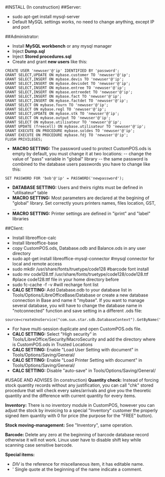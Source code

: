 #INSTALL (In construction)
##Server:
- sudo apt-get install mysql-server
- Default MySQL settings works, no need to change anything, except IP and port

##Administrator:
- Install **MySQL workbench** or any mysql manager
- Inject **Dump.sql**
- Inject **Stored procedures.sql**
- Create and grant **new users** like this:
```
CREATE USER 'newuser'@'ip' IDENTIFIED BY 'password';
GRANT SELECT,UPDATE ON mybase.customer TO 'newuser'@'ip';
GRANT SELECT,INSERT ON mybase.devis TO 'newuser'@'ip';
GRANT SELECT,INSERT ON mybase.devisdet TO 'newuser'@'ip';
GRANT SELECT,INSERT ON mybase.entree TO 'newuser'@'ip';
GRANT SELECT,INSERT ON mybase.entreedet TO 'newuser'@'ip';
GRANT SELECT,INSERT ON mybase.fact TO 'newuser'@'ip';
GRANT SELECT,INSERT ON mybase.factdet TO 'newuser'@'ip';
GRANT SELECT ON mybase.fourn TO 'newuser'@'ip';
GRANT SELECT ON mybase.regl TO 'newuser'@'ip';
GRANT SELECT,UPDATE ON mybase.stk TO 'newuser'@'ip';
GRANT SELECT ON mybase.output TO 'newuser'@'ip';
GRANT SELECT ON mybase.utilisateur TO 'newuser'@'ip';
GRANT UPDATE (freecell) ON mybase.utilisateur TO 'newuser'@'ip';
GRANT EXECUTE ON PROCEDURE mybase.soldes TO 'newuser'@'ip';
GRANT EXECUTE ON PROCEDURE mybase.fdj TO 'newuser'@'ip';
FLUSH PRIVILEGES;
```
- **MACRO SETTING:** The password used to protect CustomPOS.ods is empty by default, you must change it at two locations: -- change the value of "pass" variable in "global" library
-- the same password is combined to the database users passwords you have to change like this:
```
SET PASSWORD FOR 'bob'@'ip' = PASSWORD('newpassword');
```
- **DATABASE SETTING:** Users and theirs rights must be defined in "utilisateur" table
- **MACRO SETTING:** Most parameters are declared at the begining of "global" library. Set correctly yours printers names, files location, GST, ...
- **MACRO SETTING:**  Printer settings are defined in "iprint" and "label" libraries

##Client:
- Install libreoffice-calc
- Install libreoffice-base
- copy CustomPOS.ods, Database.odb and Balance.ods in any user directory
- sudo apt-get install libreoffice-mysql-connector                  #mysql connector for local and remote access
- sudo mkdir /usr/share/fonts/truetype/code128                      #barcode font install
- sudo mv code128.ttf /usr/share/fonts/truetype/code128/code128.ttf #place code128.ttf file in your home directory before
- sudo fc-cache -f -v                                               #will recharge font list
- **CALC SETTING:** Add Database.odb to your database list in Tools/Options/LibreOfficeBase/Database or create a new database connection in Base and name it "mybase". If you want to manage several database, you will have to change the database name in "notconnected" function and save setting in a different .ods file:
```
source=createUnoService("com.sun.star.sdb.DatabaseContext").GetByName("yourdatabasename")
```
- For have multi-session duplicate and open CustomPOS.ods file.
- **CALC SETTING:** Select "High security" in Tools/LibreOffice/Security/MacroSecurity and add the directory where is CustomPOS.ods in Trusted Locations
- **CALC SETTING:** Enable "Load User Setting with document" in Tools/Options/Saving/General/
- **CALC SETTING:** Enable "Load Printer Setting with document" in Tools/Options/Saving/General/
- **CALC SETTING:** Disable "auto-save" in Tools/Options/Saving/General/

#USAGE AND ADVISES (In construction)
**Quantity check:**  Instead of forcing stock quantity records without any justification, you can call "chk" stored procedure that will check every sales/arrivals and give you the theoretic quantity and the difference with current quantity for every items.

**Inventory:**  There is no inventory module in CustomPOS, however you can adjust the stock by invoicing to a special "Inventory" customer the properly signed item quantity with 0 for price (the purpose for the "FREE" button).

**Stock moving-management:**  See "Inventory", same operation.

**Barcode:**  Delete any zero at the beginning of barcode database record otherwise it will not work.
Linux user have to disable shift key while scanning case sensitive barcode.

**Special items:**
- *DIV* is the reference for miscellaneous item, it has editable name.
- '  Single quote at the beginning of the name indicate a comment.
